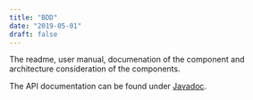 ```yaml
---
title: "BDD"
date: "2019-05-01"
draft: false
---
```


The readme, user manual, documenation of the component and architecture consideration of the components.

The API documentation can be found under [Javadoc](/bdd/api-bdd/index.html).  


